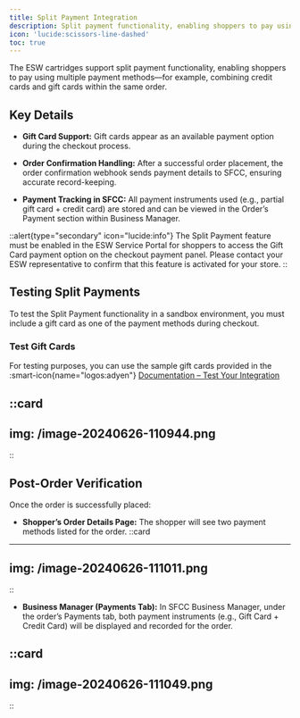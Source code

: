 ```yaml
---
title: Split Payment Integration
description: Split payment functionality, enabling shoppers to pay using multiple payment methods
icon: 'lucide:scissors-line-dashed'
toc: true
---
```




The ESW cartridges support split payment functionality, enabling shoppers to pay using multiple payment methods—for example, combining credit cards and gift cards within the same order.

## Key Details

- **Gift Card Support:** Gift cards appear as an available payment option during the checkout process.

- **Order Confirmation Handling:** After a successful order placement, the order confirmation webhook sends payment details to SFCC, ensuring accurate record-keeping.

- **Payment Tracking in SFCC:** All payment instruments used (e.g., partial gift card + credit card) are stored and can be viewed in the Order’s Payment section within Business Manager.


::alert{type="secondary" icon="lucide:info"}
  The Split Payment feature must be enabled in the ESW Service Portal for shoppers to access the Gift Card payment option on the checkout payment panel.
  Please contact your ESW representative to confirm that this feature is activated for your store.
::

## Testing Split Payments

To test the Split Payment functionality in a sandbox environment, you must include a gift card as one of the payment methods during checkout.

### Test Gift Cards

For testing purposes, you can use the sample gift cards provided in the :smart-icon{name="logos:adyen"} [Documentation – Test Your Integration](https://docs.adyen.com/point-of-sale/testing-pos-payments/#gift-card-numbers)

::card
---
img: /image-20240626-110944.png
---
::

## Post-Order Verification

Once the order is successfully placed:

- **Shopper’s Order Details Page:** The shopper will see two payment methods listed for the order.
::card
---
img: /image-20240626-111011.png
---
::

- **Business Manager (Payments Tab):** In SFCC Business Manager, under the order’s Payments tab, both payment instruments (e.g., Gift Card + Credit Card) will be displayed and recorded for the order.

::card
---
img: /image-20240626-111049.png
---
::